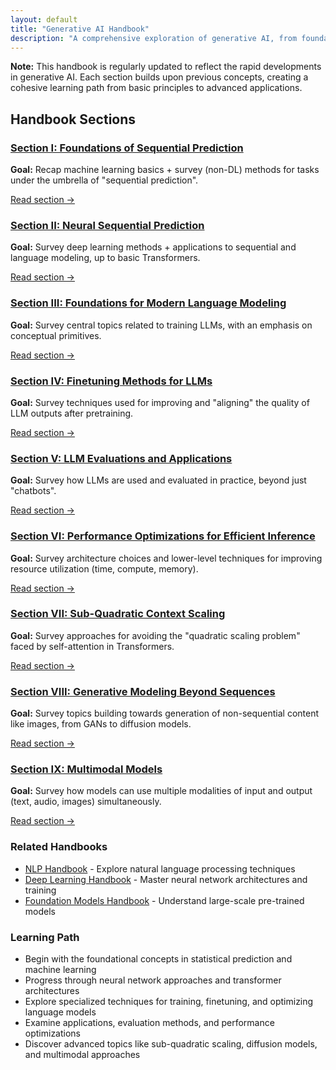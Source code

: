 ```yaml
---
layout: default
title: "Generative AI Handbook"
description: "A comprehensive exploration of generative AI, from foundational concepts to cutting-edge techniques."
---
```


<link rel="stylesheet" href="{{ '/assets/css/section-academic.css' | relative_url }}">

<div class="key-concept">
  <strong>Note:</strong> This handbook is regularly updated to reflect the rapid developments in generative AI. Each section builds upon previous concepts, creating a cohesive learning path from basic principles to advanced applications.
</div>

<h2 id="handbook-sections">Handbook Sections</h2>

<div class="sections-grid">
  <!-- Section I -->
  <div class="section-card">
    <h3 id="s1">
      <a href="{{ '/content/handbooks/generative-ai/section1/' | relative_url }}">Section I: Foundations of Sequential Prediction</a>
    </h3>
    <p><strong>Goal:</strong> Recap machine learning basics + survey (non-DL) methods for tasks under the umbrella of "sequential prediction".</p>
    <a href="{{ '/content/handbooks/generative-ai/section1/' | relative_url }}" class="section-link">Read section →</a>
  </div>
  
  <!-- Section II -->
  <div class="section-card">
    <h3 id="s2">
      <a href="{{ '/content/handbooks/generative-ai/section2/' | relative_url }}">Section II: Neural Sequential Prediction</a>
    </h3>
    <p><strong>Goal:</strong> Survey deep learning methods + applications to sequential and language modeling, up to basic Transformers.</p>
    <a href="{{ '/content/handbooks/generative-ai/section2/' | relative_url }}" class="section-link">Read section →</a>
  </div>
  
  <!-- Section III -->
  <div class="section-card">
    <h3 id="s3">
      <a href="{{ '/content/handbooks/generative-ai/section3/' | relative_url }}">Section III: Foundations for Modern Language Modeling</a>
    </h3>
    <p><strong>Goal:</strong> Survey central topics related to training LLMs, with an emphasis on conceptual primitives.</p>
    <a href="{{ '/content/handbooks/generative-ai/section3/' | relative_url }}" class="section-link">Read section →</a>
  </div>
  
  <!-- Section IV -->
  <div class="section-card">
    <h3 id="s4">
      <a href="{{ '/content/handbooks/generative-ai/section4/' | relative_url }}">Section IV: Finetuning Methods for LLMs</a>
    </h3>
    <p><strong>Goal:</strong> Survey techniques used for improving and "aligning" the quality of LLM outputs after pretraining.</p>
    <a href="{{ '/content/handbooks/generative-ai/section4/' | relative_url }}" class="section-link">Read section →</a>
  </div>
  
  <!-- Section V -->
  <div class="section-card">
    <h3 id="s5">
      <a href="{{ '/content/handbooks/generative-ai/section5/' | relative_url }}">Section V: LLM Evaluations and Applications</a>
    </h3>
    <p><strong>Goal:</strong> Survey how LLMs are used and evaluated in practice, beyond just "chatbots".</p>
    <a href="{{ '/content/handbooks/generative-ai/section5/' | relative_url }}" class="section-link">Read section →</a>
  </div>
  
  <!-- Section VI -->
  <div class="section-card">
    <h3 id="s6">
      <a href="{{ '/content/handbooks/generative-ai/section6/' | relative_url }}">Section VI: Performance Optimizations for Efficient Inference</a>
    </h3>
    <p><strong>Goal:</strong> Survey architecture choices and lower-level techniques for improving resource utilization (time, compute, memory).</p>
    <a href="{{ '/content/handbooks/generative-ai/section6/' | relative_url }}" class="section-link">Read section →</a>
  </div>
  
  <!-- Section VII -->
  <div class="section-card">
    <h3 id="s7">
      <a href="{{ '/content/handbooks/generative-ai/section7/' | relative_url }}">Section VII: Sub-Quadratic Context Scaling</a>
    </h3>
    <p><strong>Goal:</strong> Survey approaches for avoiding the "quadratic scaling problem" faced by self-attention in Transformers.</p>
    <a href="{{ '/content/handbooks/generative-ai/section7/' | relative_url }}" class="section-link">Read section →</a>
  </div>
  
  <!-- Section VIII -->
  <div class="section-card">
    <h3 id="s8">
      <a href="{{ '/content/handbooks/generative-ai/section8/' | relative_url }}">Section VIII: Generative Modeling Beyond Sequences</a>
    </h3>
    <p><strong>Goal:</strong> Survey topics building towards generation of non-sequential content like images, from GANs to diffusion models.</p>
    <a href="{{ '/content/handbooks/generative-ai/section8/' | relative_url }}" class="section-link">Read section →</a>
  </div>
  
  <!-- Section IX -->
  <div class="section-card">
    <h3 id="s9">
      <a href="{{ '/content/handbooks/generative-ai/section9/' | relative_url }}">Section IX: Multimodal Models</a>
    </h3>
    <p><strong>Goal:</strong> Survey how models can use multiple modalities of input and output (text, audio, images) simultaneously.</p>
    <a href="{{ '/content/handbooks/generative-ai/section9/' | relative_url }}" class="section-link">Read section →</a>
  </div>
</div>

<div class="resource-links">
  <h3>Related Handbooks</h3>
  <ul>
    <li><a href="{{ '/handbooks/nlp/' | relative_url }}">NLP Handbook</a> - Explore natural language processing techniques</li>
    <li><a href="{{ '/handbooks/deep-learning/' | relative_url }}">Deep Learning Handbook</a> - Master neural network architectures and training</li>
    <li><a href="{{ '/handbooks/foundation-models/' | relative_url }}">Foundation Models Handbook</a> - Understand large-scale pre-trained models</li>
  </ul>
</div>

<div class="summary-section">
  <h3>Learning Path</h3>
  <ul>
    <li>Begin with the foundational concepts in statistical prediction and machine learning</li>
    <li>Progress through neural network approaches and transformer architectures</li>
    <li>Explore specialized techniques for training, finetuning, and optimizing language models</li>
    <li>Examine applications, evaluation methods, and performance optimizations</li>
    <li>Discover advanced topics like sub-quadratic scaling, diffusion models, and multimodal approaches</li>
  </ul>
</div>

<script>
  // Navigation variables - no previous for index
  var nextSection = "/content/handbooks/generative-ai/section1.md";
</script>

<script src="{{ '/assets/js/section-academic.js' | relative_url }}"></script>
